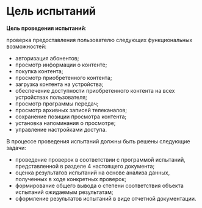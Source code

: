 # Цель испытаний

**Цель проведения испытаний**:

проверка предоставления пользователю следующих функциональных возможностей:

* авторизация абонентов;
* просмотр информации о контенте;
* покупка контента;
* просмотр приобретенного контента;
* загрузка контента на устройства;
* обеспечение доступности приобретенного контента на всех устройствах пользователя;
* просмотр программы передач;
* просмотр архивных записей телеканалов;
* сохранение позиции просмотра контента;
* установка напоминания о просмотре;
* управление настройками доступа.

В процессе проведения испытаний должны быть решены следующие задачи:

* проведение проверок в соответствии с программой испытаний, представленной в разделе 4 настоящего документа;
* оценка результатов испытаний на основе анализа данных, полученных в ходе конкретных проверок;
* формирование общего вывода о степени соответствия объекта испытаний ожидаемым результатам;
* оформление результатов испытаний в виде отчетной документации.
